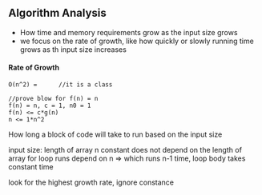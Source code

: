 ## Algorithm Analysis
- How time and memory requirements grow as the input size grows
- we focus on the rate of growth, like how quickly or slowly running time grows as th input size increases

#### Rate of Growth
```
O(n^2) =      //it is a class

//prove blow for f(n) = n
f(n) = n, c = 1, n0 = 1
f(n) <= c*g(n)
n <= 1*n^2
```


How long a block of code will take to run based on the input size

input size: length of array n
constant does not depend on the length of array
for loop runs depend on n => which runs n-1 time, loop body takes constant time


look for the highest growth rate, ignore constance
